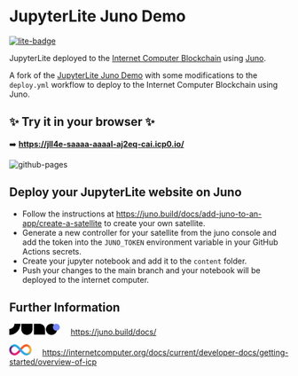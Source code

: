 # JupyterLite Juno Demo

[![lite-badge](https://jupyterlite.rtfd.io/en/latest/_static/badge.svg)](https://jll4e-saaaa-aaaal-aj2eq-cai.icp0.io/)



JupyterLite deployed to the [Internet Computer Blockchain](https://internetcomputer.org/) using [Juno](https://juno.build). 


A fork of the [JupyterLite Juno Demo](https://github.com/jupyterlite/jupyterlite-demo-juno) with some modifications to the `deploy.yml` workflow to deploy to the Internet Computer Blockchain using Juno.

## ✨ Try it in your browser ✨

➡️ **https://jll4e-saaaa-aaaal-aj2eq-cai.icp0.io/**

![github-pages](https://user-images.githubusercontent.com/591645/120649478-18258400-c47d-11eb-80e5-185e52ff2702.gif)

## Deploy your JupyterLite website on Juno

- Follow the instructions at https://juno.build/docs/add-juno-to-an-app/create-a-satellite to create your own satellite.
- Generate a new controller for your satellite from the juno console and add the token into the `JUNO_TOKEN` environment variable in your GitHub Actions secrets.
- Create your jupyter notebook and add it to the `content` folder.
- Push your changes to the main branch and your notebook will be deployed to the internet computer.

## Further Information

<img src="assets/juno_logo.svg" alt="Juno Logo" height="20">&nbsp;&nbsp;&nbsp;&nbsp; https://juno.build/docs/ 

<img src="assets/internet-computer-icp-logo.svg" alt="Juno Logo" height="20">&nbsp;&nbsp;&nbsp;&nbsp;  https://internetcomputer.org/docs/current/developer-docs/getting-started/overview-of-icp &nbsp;&nbsp;&nbsp;&nbsp;
